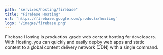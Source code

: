 ```yaml
---
path: "services/hosting/firebase"
title: "Firebase Hosting"
url: "https://firebase.google.com/products/hosting"
logo: "/images/firebase.png"
---
```


Firebase Hosting is production-grade web content hosting for developers. With Hosting, you can quickly and easily deploy web apps and static content to a global content delivery network (CDN) with a single command.
